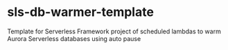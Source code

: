# sls-db-warmer-template
Template for Serverless Framework project of scheduled lambdas to warm Aurora Serverless databases using auto pause
